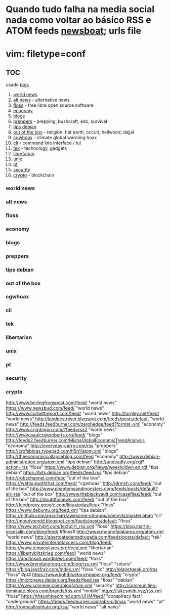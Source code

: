 # Quando tudo falha na media social nada como voltar ao básico RSS e ATOM feeds [newsboat](https://newsboat.org/); urls file

# vim: filetype=conf

## TOC 
usado [tags](https://wiki.archlinux.org/index.php/Newsboat#Tagging_feeds)

1. [world news](#world-news)
2. [alt news](#alt-news) \- alternative news
3. [floss](#floss) - free libre open source software
4. [economy](#economy)
5. [blogs](#blogs)
6. [preppers](#preppers) - prepping, bushcraft, edc, survival
7. [tips debian](#tips-debian)
8. [out of the box](#out-of-the-box) - religion, flat earth, occult, hellwood, dajjal
9. [cgwhoax](#cgwhoax) - climate global warming hoax
10. [cli](#cli) - command line interface / tui
11. [tek](#tek) - technology, gadgets
12. [libertarian](#libertarian)
13. [unix](#unix)
14. [pt](#pt)
15. [security](#security)
16. [crypto](#crypto) - blockchain








### world news


### alt news


### floss


### economy


### blogs


### preppers


### tips debian 


### out of the box


### cgwhoax


### cli


### tek


### libertarian


### unix


### pt


### security


### crypto



http://www.boilingfrogspost.com/feed/ "world news"
https://www.newsbud.com/feed/ "world news"
http://www.corbettreport.com/feed/ "world news"
http://tarpley.net/feed/ "world news"
http://landdestroyer.blogspot.com/feeds/posts/default "world news"
http://feeds.feedburner.com/zerohedge/feed?format=xml "economy"
http://www.cryptogon.com/?feed=rss2 "world news"
http://www.paulcraigroberts.org/feed/ "blogs"
http://feeds2.feedburner.com/MishsGlobalEconomicTrendAnalysis "economy"
http://everyday-carry.com/rss "preppers"
http://crofsblogs.typepad.com/h5n1/atom.xml "blogs"
http://theeconomiccollapseblog.com/feed "economy"
http://www.debian-administration.org/atom.xml "tips debian"
http://undeadly.org/cgi?action=rss "floss"
https://www.debian.org/News/weekly/dwn.en.rdf "tips debian"
https://bits.debian.org/feeds/feed.rss "tips debian"
http://robschannel.com/feed "out of the box"
https://wattsupwiththat.com/feed/ "cgwhoax"
http://drmsh.com/feed/ "out of the box"
http://www.phantomsandmonsters.com/feeds/posts/default?alt=rss "out of the box"
http://www.theblackvault.com/casefiles/feed/ "out of the box"
http://doubtfulnews.com/feed/ "out of the box"
http://feedproxy.google.com/linuxtoday/linux "floss"
https://www.debuntu.org/feed.xml "tips debian"
https://github.com/agarrharr/awesome-cli-apps/commits/master.atom "cli"
http://moodysmdd.blogspot.com/feeds/posts/default "floss"
https://www.techdirt.com/techdirt_rss.xml "floss"
https://blog.martin-graesslin.com/blog/feed/ #floss#
http://www.moonofalabama.org/atom.xml "world news"
http://abertoatedemadrugada.com/feeds/posts/default "tek"
https://www.privateinternetaccess.com/blog/feed/
https://www.temposlivres.org/feed.xml "libertarian"
https://libertyblitzkrieg.com/feed/ "world news"
https://anditosan.wordpress.com/feed/ "floss"
http://www.brendangregg.com/blog/rss.xml "floss" "solaris"
https://blog.jessfraz.com/index.xml "floss "lxc"
http://planetgeek.org/rss "floss" #pt#
https://www.lightbluetouchpaper.org/feed/ "crypto"
https://micronews.debian.org/feeds/feed.rss "floss" "debian"
https://www.schneier.com/blog/atom.xml "security"
http://communities-dominate.blogs.com/brands/rss.xml "mobile"
https://lukesmith.xyz/rss.xml "floss"
https://theunhivedmind.com/UHM/feed/ "conspiracy fact" "underground"
https://feeds.feedburner.com/obs-ultimas "world news" "pt"
http://ronpaulinstitute.org/rss/ "world news" "alt news"
